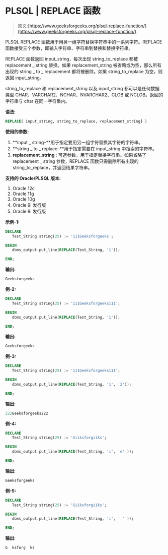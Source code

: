 # PLSQL | REPLACE 函数

> 原文:[https://www.geeksforgeeks.org/plsql-replace-function/](https://www.geeksforgeeks.org/plsql-replace-function/)

PLSQL REPLACE 函数用于用另一组字符替换字符串中的一系列字符。REPLACE 函数接受三个参数，即输入字符串、字符串到替换和替换字符串。

REPLACE 函数返回 input_string，每次出现 string_to_replace 都被 replacement _ string 替换。如果 replacement_string 被省略或为空，那么所有出现的 string _ to _ replacement 都将被删除。如果 string_to_replace 为空，则返回 input_string。

string_to_replace 和 replacement_string 以及 input_string 都可以是任何数据类型 CHAR、VARCHAR2、NCHAR、NVARCHAR2、CLOB 或 NCLOB。返回的字符串与 char 在同一字符集内。

**语法:**

```sql
REPLACE( input_string, string_to_replace, replacement_string] )
```

**使用的参数:**

1.  **input _ string–**用于指定要用另一组字符替换其字符的字符串。
2.  **string _ to _ replace–**用于指定需要在 input_string 中搜索的字符串。
3.  **replacement_string :** 可选参数，用于指定替换字符串。如果省略了 replacement _ string 参数，REPLACE 函数只需删除所有出现的 string_to_replace，并返回结果字符串。

**支持的 Oracle/PLSQL 版本:**

1.  Oracle 12c
2.  Oracle 11g
3.  Oracle 10g
4.  Oracle 9i 发行版
5.  Oracle 8i 发行版

**示例-1:**

```sql
DECLARE 
   Test_String string(25) := '111Geeksforgeeks';

BEGIN 
   dbms_output.put_line(REPLACE(Test_String, '1')); 

END;     
```

**输出:**

```sql
Geeksforgeeks 
```

**例-2:**

```sql
DECLARE 
   Test_String string(25) := '111Geeksforgeeks111';

BEGIN 
   dbms_output.put_line(REPLACE(Test_String, '1')); 

END;     
```

**输出:**

```sql
Geeksforgeeks 
```

**例-3:**

```sql
DECLARE 
   Test_String string(25) := '111Geeksforgeeks111';

BEGIN 
   dbms_output.put_line(REPLACE(Test_String, '1', '2')); 

END;     
```

**输出:**

```sql
222Geeksforgeeks222 
```

**例-4:**

```sql
DECLARE 
   Test_String string(25) := 'Giiksforgiiks';

BEGIN 
   dbms_output.put_line(REPLACE(Test_String, 'i', 'e' )); 

END;    
```

**输出:**

```sql
Geeksforgeeks 
```

**例-5:**

```sql
DECLARE 
   Test_String string(25) := 'Giiksforgiiks';

BEGIN 
   dbms_output.put_line(REPLACE(Test_String, 'i', ' ' )); 

END;     
```

**输出:**

```sql
G  ksforg  ks 
```
